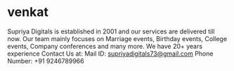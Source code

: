 # venkat
Supriya Digitals is established in 2001 and our services are delivered till now. Our team mainly focuses on Marriage events, Birthday events, College events, Company conferences and many more. We have 20+ years experience Contact Us at:  Mail ID: supriyadigitals73@gmail.com Phone Number: +91 9246789966 
